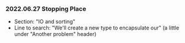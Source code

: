 ### 2022.06.27 Stopping Place
- Section: "IO and sorting"
- Line to search: "We'll create a new type to encapsulate our" (a little under "Another problem" header)